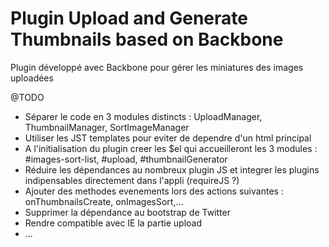 Plugin Upload and Generate Thumbnails based on Backbone
==============================

Plugin développé avec Backbone pour gérer les miniatures des images uploadées

@TODO
- Séparer le code en 3 modules distincts : UploadManager, ThumbnailManager, SortImageManager
- Utiliser les JST templates pour eviter de dependre d'un html principal
- A l'initialisation du plugin creer les $el qui accueilleront les 3 modules : #images-sort-list, #upload, #thumbnailGenerator
- Réduire les dépendances au nombreux plugin JS et integrer les plugins indipensables directement dans l'appli (requireJS ?)
- Ajouter des methodes evenements lors des actions suivantes : onThumbnailsCreate, onImagesSort,...
- Supprimer la dépendance au bootstrap de Twitter
- Rendre compatible avec IE la partie upload
- ... 